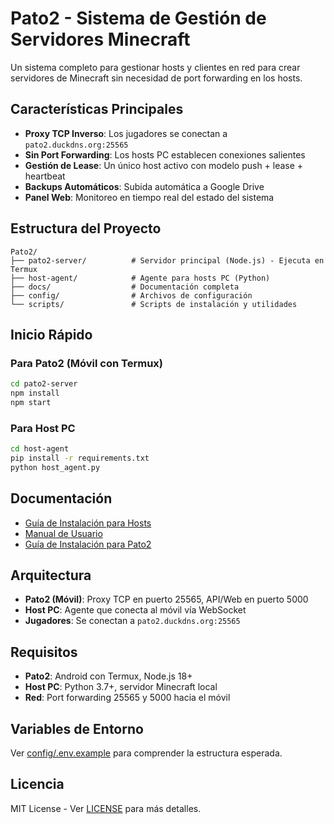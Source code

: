 # Pato2 - Sistema de Gestión de Servidores Minecraft

Un sistema completo para gestionar hosts y clientes en red para crear servidores de Minecraft sin necesidad de port forwarding en los hosts.

## Características Principales

- **Proxy TCP Inverso**: Los jugadores se conectan a `pato2.duckdns.org:25565`
- **Sin Port Forwarding**: Los hosts PC establecen conexiones salientes
- **Gestión de Lease**: Un único host activo con modelo push + lease + heartbeat
- **Backups Automáticos**: Subida automática a Google Drive
- **Panel Web**: Monitoreo en tiempo real del estado del sistema

## Estructura del Proyecto

```
Pato2/
├── pato2-server/          # Servidor principal (Node.js) - Ejecuta en Termux
├── host-agent/            # Agente para hosts PC (Python)
├── docs/                  # Documentación completa
├── config/                # Archivos de configuración
└── scripts/               # Scripts de instalación y utilidades
```

## Inicio Rápido

### Para Pato2 (Móvil con Termux)
```bash
cd pato2-server
npm install
npm start
```

### Para Host PC
```bash
cd host-agent
pip install -r requirements.txt
python host_agent.py
```

## Documentación

- [Guía de Instalación para Hosts](docs/es/installation/host-agent.md)
- [Manual de Usuario](docs/es/user-guide/player-guide.md)
- [Guía de Instalación para Pato2](docs/es/installation/pato2-server.md)

## Arquitectura

- **Pato2 (Móvil)**: Proxy TCP en puerto 25565, API/Web en puerto 5000
- **Host PC**: Agente que conecta al móvil vía WebSocket
- **Jugadores**: Se conectan a `pato2.duckdns.org:25565`

## Requisitos

- **Pato2**: Android con Termux, Node.js 18+
- **Host PC**: Python 3.7+, servidor Minecraft local
- **Red**: Port forwarding 25565 y 5000 hacia el móvil

## Variables de Entorno

Ver [config/.env.example](config/.env.example) para comprender la estructura esperada.

## Licencia

MIT License - Ver [LICENSE](LICENSE) para más detalles.